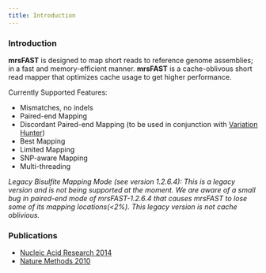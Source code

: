 ```yaml
---
title: Introduction
---
```


### Introduction

**mrsFAST** is designed to map short reads to reference genome assemblies; in a fast and memory-efficient manner. **mrsFAST** is a cache-oblivous short read mapper that optimizes cache usage to get higher performance.

Currently Supported Features:

- Mismatches, no indels
- Paired-end Mapping
- Discordant Paired-end Mapping (to be used in conjunction with [Variation Hunter](http://variationhunter.sourceforge.net))
- Best Mapping
- Limited Mapping
- SNP-aware Mapping
- Multi-threading

*Legacy Bisulfite Mapping Mode (see version 1.2.6.4): This is a legacy version and is not being supported at the moment. We are aware of a small bug in paired-end mode of mrsFAST-1.2.6.4 that causes mrsFAST to lose some of its mapping locations(<2%). This legacy version is not cache oblivious.*

### Publications

- [Nucleic Acid Research 2014](http://nar.oxfordjournals.org/content/42/W1/W494)
- [Nature Methods 2010](http://www.nature.com/nmeth/journal/v7/n8/full/nmeth0810-576.html)
